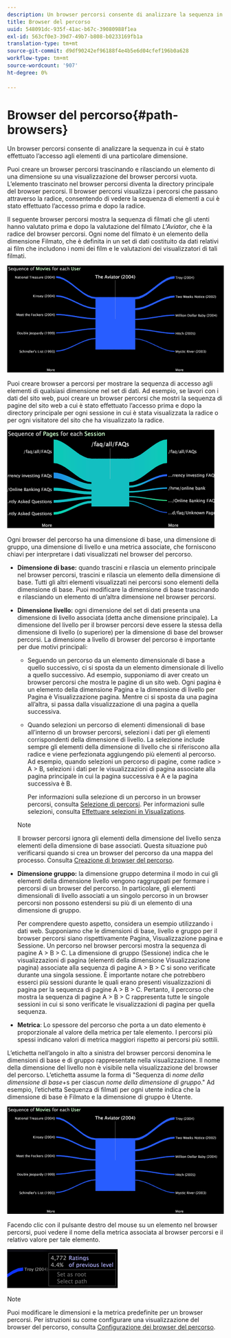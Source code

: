 ```yaml
---
description: Un browser percorsi consente di analizzare la sequenza in cui è stato effettuato l’accesso agli elementi di una particolare dimensione.
title: Browser del percorso
uuid: 548091dc-935f-41ac-b67c-39080988f1ea
exl-id: 563cf0e3-39d7-49b7-b808-b0233169fb1a
translation-type: tm+mt
source-git-commit: d9df90242ef96188f4e4b5e6d04cfef196b0a628
workflow-type: tm+mt
source-wordcount: '907'
ht-degree: 0%

---
```


# Browser del percorso{#path-browsers}

Un browser percorsi consente di analizzare la sequenza in cui è stato effettuato l’accesso agli elementi di una particolare dimensione.

Puoi creare un browser percorsi trascinando e rilasciando un elemento di una dimensione su una visualizzazione del browser percorsi vuota. L’elemento trascinato nel browser percorsi diventa la directory principale del browser percorsi. Il browser percorsi visualizza i percorsi che passano attraverso la radice, consentendo di vedere la sequenza di elementi a cui è stato effettuato l’accesso prima e dopo la radice.

Il seguente browser percorsi mostra la sequenza di filmati che gli utenti hanno valutato prima e dopo la valutazione del filmato *L&#39;Aviator*, che è la radice del browser percorsi. Ogni nome del filmato è un elemento della dimensione Filmato, che è definita in un set di dati costituito da dati relativi ai film che includono i nomi dei film e le valutazioni dei visualizzatori di tali filmati.

![](assets/vis_PathBrowser_Movies.png)

Puoi creare browser a percorsi per mostrare la sequenza di accesso agli elementi di qualsiasi dimensione nel set di dati. Ad esempio, se lavori con i dati del sito web, puoi creare un browser percorsi che mostri la sequenza di pagine del sito web a cui è stato effettuato l’accesso prima e dopo la directory principale per ogni sessione in cui è stata visualizzata la radice o per ogni visitatore del sito che ha visualizzato la radice.

![](assets/vis_PathBrowser_Pages.png)

Ogni browser del percorso ha una dimensione di base, una dimensione di gruppo, una dimensione di livello e una metrica associate, che forniscono chiavi per interpretare i dati visualizzati nel browser del percorso.

* **Dimensione di base:** quando trascini e rilascia un elemento principale nel browser percorsi, trascini e rilascia un elemento della dimensione di base. Tutti gli altri elementi visualizzati nei percorsi sono elementi della dimensione di base. Puoi modificare la dimensione di base trascinando e rilasciando un elemento di un’altra dimensione nel browser percorsi.
* **Dimensione livello:** ogni dimensione del set di dati presenta una dimensione di livello associata (detta anche dimensione principale). La dimensione del livello per il browser percorsi deve essere la stessa della dimensione di livello (o superiore) per la dimensione di base del browser percorsi. La dimensione a livello di browser del percorso è importante per due motivi principali:

   * Seguendo un percorso da un elemento dimensionale di base a quello successivo, ci si sposta da un elemento dimensionale di livello a quello successivo. Ad esempio, supponiamo di aver creato un browser percorsi che mostra le pagine di un sito web. Ogni pagina è un elemento della dimensione Pagina e la dimensione di livello per Pagina è Visualizzazione pagina. Mentre ci si sposta da una pagina all’altra, si passa dalla visualizzazione di una pagina a quella successiva.
   * Quando selezioni un percorso di elementi dimensionali di base all’interno di un browser percorsi, selezioni i dati per gli elementi corrispondenti della dimensione di livello. La selezione include sempre gli elementi della dimensione di livello che si riferiscono alla radice e viene perfezionata aggiungendo più elementi al percorso. Ad esempio, quando selezioni un percorso di pagine, come radice > A > B, selezioni i dati per le visualizzazioni di pagina associate alla pagina principale in cui la pagina successiva è A e la pagina successiva è B.

      Per informazioni sulla selezione di un percorso in un browser percorsi, consulta [Selezione di percorsi](../../../../home/c-get-started/c-analysis-vis/c-path-browsers/t-sel-paths.md#task-bf44d08c71954ef2adec4b82f840adeb). Per informazioni sulle selezioni, consulta [Effettuare selezioni in Visualizations](../../../../home/c-get-started/c-vis/c-sel-vis/c-sel-vis.md#concept-012870ec22c7476e9afbf3b8b2515746).
   >[!NOTE]
   >
   >Il browser percorsi ignora gli elementi della dimensione del livello senza elementi della dimensione di base associati. Questa situazione può verificarsi quando si crea un browser del percorso da una mappa del processo. Consulta [Creazione di browser del percorso](../../../../home/c-get-started/c-analysis-vis/c-path-browsers/c-create-path-browsers.md#concept-e120de6a740d4b6f98dda9e2b638f6ff).

* **Dimensione gruppo:** la dimensione gruppo determina il modo in cui gli elementi della dimensione livello vengono raggruppati per formare i percorsi di un browser del percorso. In particolare, gli elementi dimensionali di livello associati a un singolo percorso in un browser percorsi non possono estendersi su più di un elemento di una dimensione di gruppo.

   Per comprendere questo aspetto, considera un esempio utilizzando i dati web. Supponiamo che le dimensioni di base, livello e gruppo per il browser percorsi siano rispettivamente Pagina, Visualizzazione pagina e Sessione. Un percorso nel browser percorsi mostra la sequenza di pagine A > B > C. La dimensione di gruppo (Sessione) indica che le visualizzazioni di pagina (elementi della dimensione Visualizzazione pagina) associate alla sequenza di pagine A > B > C si sono verificate durante una singola sessione. È importante notare che potrebbero esserci più sessioni durante le quali erano presenti visualizzazioni di pagina per la sequenza di pagine A > B > C. Pertanto, il percorso che mostra la sequenza di pagine A > B > C rappresenta tutte le singole sessioni in cui si sono verificate le visualizzazioni di pagina per quella sequenza.

* **Metrica**: Lo spessore del percorso che porta a un dato elemento è proporzionale al valore della metrica per tale elemento. I percorsi più spessi indicano valori di metrica maggiori rispetto ai percorsi più sottili.

L’etichetta nell’angolo in alto a sinistra del browser percorsi denomina le dimensioni di base e di gruppo rappresentate nella visualizzazione. Il nome della dimensione del livello non è visibile nella visualizzazione del browser del percorso. L’etichetta assume la forma di &quot;Sequenza di *nome della dimensione di base*+s per ciascun *nome della dimensione di gruppo*.&quot; Ad esempio, l’etichetta Sequenza di filmati per ogni utente indica che la dimensione di base è Filmato e la dimensione di gruppo è Utente.

![](assets/vis_PathBrowser_Movies.png)

Facendo clic con il pulsante destro del mouse su un elemento nel browser percorsi, puoi vedere il nome della metrica associata al browser percorsi e il relativo valore per tale elemento.

![](assets/vis_PathBrowser_RightClick.png)

>[!NOTE]
>
>Puoi modificare le dimensioni e la metrica predefinite per un browser percorsi. Per istruzioni su come configurare una visualizzazione del browser del percorso, consulta [Configurazione dei browser del percorso](../../../../home/c-get-started/c-intf-anlys-ftrs/t-config-path-brwsr.md#task-bbb3ddaa140a414f984b697c2b8202a3).
